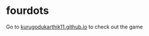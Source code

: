 # fourdots

Go to [kurugodukarthik11.github.io](https://kurugodukarthik11.github.io/) to check out the game
